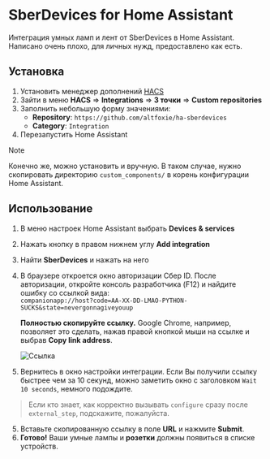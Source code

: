 # SberDevices for Home Assistant
Интеграция умных ламп и лент от SberDevices в Home Assistant.  
Написано очень плохо, для личных нужд, предоставлено как есть.

## Установка
1. Установить менеджер дополнений [HACS](https://hacs.xyz/)
2. Зайти в меню **HACS** => **Integrations** => **3 точки** => **Custom repositories**
3. Заполнить небольшую форму значениями:  
    * **Repository**: `https://github.com/altfoxie/ha-sberdevices`  
    * **Category**: `Integration`
4. Перезапустить Home Assistant

> [!NOTE]
> Конечно же, можно установить и вручную. В таком случае, нужно скопировать директорию `custom_components/` в корень конфигурации Home Assistant.

## Использование
1. В меню настроек Home Assistant выбрать **Devices & services**
2. Нажать кнопку в правом нижнем углу **Add integration**
3. Найти **SberDevices** и нажать на него  
4. В браузере откроется окно авторизации Сбер ID.
    После авторизации, откройте консоль разработчика (F12) и найдите ошибку со ссылкой вида:  
    `companionapp://host?code=AA-XX-DD-LMAO-PYTHON-SUCKS&state=nevergonnagiveyouup`

    **Полностью скопируйте ссылку.** Google Chrome, например, позволяет это сделать, нажав правой кнопкой мыши на ссылке и выбрав **Copy link address**.

    ![Ссылка](./1.jpg)

4. Вернитесь в окно настройки интеграции. Если Вы получили ссылку быстрее чем за 10 секунд, можно заметить окно с заголовком `Wait 10 seconds`, немного подождите.
> Если кто знает, как корректно вызывать `configure` сразу после `external_step`, подскажите, пожалуйста.

5. Вставьте скопированную ссылку в поле **URL** и нажмите **Submit**.
6. **Готово!** Ваши умные лампы и __розетки__ должны появиться в списке устройств.

